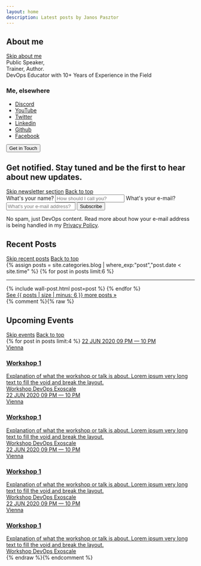 ```yaml
---
layout: home
description: Latest posts by Janos Pasztor
---
```


<div class="hero">
    <div class="hero__contents">
        <div class="hero__background">
            <h2 class="speech" id="aboutme">About me</h2>
            <div class="speech">
                <a href="#after-hero">Skip about me</a>
            </div>
            <div class="hero__title">
                Public Speaker,<br />
                Trainer, Author.
            </div>
            <div class="hero__subtitle no-speech">
                <span class="hero__line">DevOps Educator with 10+ Years</span> <span class="hero_line">of Experience in the Field</span>
            </div>
            <div class="hero__elsewhere">
                <div class="hero__contact social">
                    <h3 class="speech">Me, elsewhere</h3>
                    <ul>
                        <li><a href="https://pasztor.at/discord" rel="discord"><span>Discord</span></a></li>
                        <li><a href="https://youtube.com/c/JanosPasztor" rel="youtube"><span>YouTube</span></a></li>
                        <li><a href="https://twitter.com/janoszen" rel="twitter"><span>Twitter</span></a></li>
                        <li><a href="https://www.linkedin.com/in/janoszen/" rel="linkedin"><span>Linkedin</span></a></li>
                        <li><a href="https://github.com/janoszen" rel="github"><span>Github</span></a></li>
                        <li><a href="https://facebook.com/pasztor.at" rel="facebook"><span>Facebook</span></a></li>
                    </ul>
                </div>
                <div class="hero__getintouch">
                    <a href="/contact">
                        <button class="btn btn-lg">Get in Touch</button>
                    </a>
                </div>
            </div>
        </div>
    </div>
    <div id="after-hero"></div>
</div>
<div class="signup">
    <h2 id="getnotified">
        <span class="signup__line">Get notified. Stay tuned and be the first</span>
        <span class="signup__line">to hear about new updates.</span>
    </h2>
    <div class="speech">
        <a href="#after-signup">Skip newsletter section</a>
        <a href="#top">Back to top</a>
    </div>
    <form action="/signup" method="post">
        <label>
            <span>What's your name?</span>
            <input type="text" autocomplete="name" placeholder="How should I call you?" />
        </label>
        <label>
            <span>What's your e-mail?</span>
            <input type="email" autocomplete="email" placeholder="What's your e-mail address?" />
        </label>
        <button type="submit">Subscribe</button>
    </form>
    <div class="disclaimer">
        No spam, just DevOps content. Read more about how your e-mail address is being handled in my <a href="/privacy">Privacy Policy</a>.
    </div>
    <div id="after-signup"></div>
</div>
<div class="recent">
    <h2 id="recent">Recent Posts</h2>
    <div class="speech">
        <a href="#after-recent">Skip recent posts</a>
        <a href="#top">Back to top</a>
    </div>
    <div class="post__list" itemscope itemtype="http://schema.org/ItemList http://schema.org/BlogPosting">
        {% assign posts = site.categories.blog | where_exp:"post","post.date < site.time" %}
        {% for post in posts limit:6 %}
            <hr class="speech" />
            {% include wall-post.html post=post %}
        {% endfor %}
    </div>
    <div class="recent__gotoblog">
        <a href="/blog">See {{ posts | size | minus: 6 }} more posts &raquo;</a>
    </div>
    <div id="after-recent"></div>
</div>
{% comment %}{% raw %}
<div class="events">
    <h2>Upcoming Events</h2>
    <div class="speech">
        <a href="#after-events">Skip events</a>
        <a href="#top">Back to top</a>
    </div>
    <div class="events__list">
        {% for post in posts limit:4 %}
        <a href="#" class="events__event">
            <time class="events__time">
                <span class="events__date">
                    <span class="events__datedetails">
                        <span class="events__day">22</span>
                        <span class="events__monthyear">
                            JUN 2020
                        </span>
                    </span>
                </span>
                <span class="events__hours">
                    09 PM &mdash; 10 PM
                </span>
            </time>
            <div class="events__details">
                <div class="events__location">Vienna</div>
                <h3>Workshop 1</h3>
                <div class="events__description">
                    Explanation of what the workshop or talk is about. Lorem ipsum very long text
                    to fill the void and break the layout.
                </div>
                <div class="events__tags">
                    <span class="events__tag">Workshop</span>
                    <span class="events__tag">DevOps</span>
                    <span class="events__tag">Exoscale</span>
                </div>
            </div>
        </a>
        <a href="#" class="events__event">
            <time class="events__time">
                <span class="events__date">
                    <span class="events__datedetails">
                        <span class="events__day">22</span>
                        <span class="events__monthyear">
                            JUN 2020
                        </span>
                    </span>
                </span>
                <span class="events__hours">
                    09 PM &mdash; 10 PM
                </span>
            </time>
            <div class="events__details">
                <div class="events__location">Vienna</div>
                <h3>Workshop 1</h3>
                <div class="events__description">
                    Explanation of what the workshop or talk is about. Lorem ipsum very long text
                    to fill the void and break the layout.
                </div>
                <div class="events__tags">
                    <span class="events__tag">Workshop</span>
                    <span class="events__tag">DevOps</span>
                    <span class="events__tag">Exoscale</span>
                </div>
            </div>
        </a>
        <a href="#" class="events__event">
            <time class="events__time">
                <span class="events__date">
                    <span class="events__datedetails">
                        <span class="events__day">22</span>
                        <span class="events__monthyear">
                            JUN 2020
                        </span>
                    </span>
                </span>
                <span class="events__hours">
                    09 PM &mdash; 10 PM
                </span>
            </time>
            <div class="events__details">
                <div class="events__location">Vienna</div>
                <h3>Workshop 1</h3>
                <div class="events__description">
                    Explanation of what the workshop or talk is about. Lorem ipsum very long text
                    to fill the void and break the layout.
                </div>
                <div class="events__tags">
                    <span class="events__tag">Workshop</span>
                    <span class="events__tag">DevOps</span>
                    <span class="events__tag">Exoscale</span>
                </div>
            </div>
        </a>
        <a href="#" class="events__event">
            <time class="events__time">
                <span class="events__date">
                    <span class="events__datedetails">
                        <span class="events__day">22</span>
                        <span class="events__monthyear">
                            JUN 2020
                        </span>
                    </span>
                </span>
                <span class="events__hours">
                    09 PM &mdash; 10 PM
                </span>
            </time>
            <div class="events__details">
                <div class="events__location">Vienna</div>
                <h3>Workshop 1</h3>
                <div class="events__description">
                    Explanation of what the workshop or talk is about. Lorem ipsum very long text
                    to fill the void and break the layout.
                </div>
                <div class="events__tags">
                    <span class="events__tag">Workshop</span>
                    <span class="events__tag">DevOps</span>
                    <span class="events__tag">Exoscale</span>
                </div>
            </div>
        </a>
    </div>
    <div id="after-events"></div>
</div>
{% endraw %}{% endcomment %}
